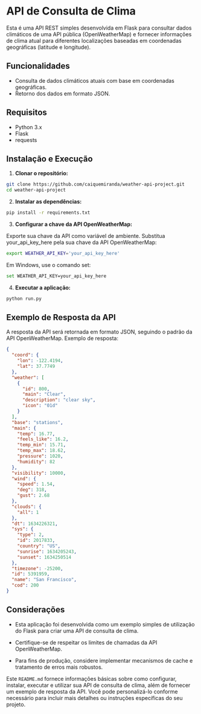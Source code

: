 # API de Consulta de Clima

Esta é uma API REST simples desenvolvida em Flask para consultar dados climáticos de uma API pública (OpenWeatherMap) e fornecer informações de clima atual para diferentes localizações baseadas em coordenadas geográficas (latitude e longitude).

## Funcionalidades

- Consulta de dados climáticos atuais com base em coordenadas geográficas.
- Retorno dos dados em formato JSON.

## Requisitos

- Python 3.x
- Flask
- requests

## Instalação e Execução

1. **Clonar o repositório:**

```bash
git clone https://github.com/caiquemiranda/weather-api-project.git
cd weather-api-project
 ```

2. **Instalar as dependências:**

```bash	
pip install -r requirements.txt
```

3. **Configurar a chave da API OpenWeatherMap:**

Exporte sua chave da API como variável de ambiente. Substitua your_api_key_here pela sua chave da API OpenWeatherMap:
    
```bash
export WEATHER_API_KEY='your_api_key_here'
```

Em Windows, use o comando set:

```bash
set WEATHER_API_KEY=your_api_key_here
```

4. **Executar a aplicação:**

```python
python run.py
```


## Exemplo de Resposta da API

A resposta da API será retornada em formato JSON, seguindo o padrão da API OpenWeatherMap. Exemplo de resposta:

```json
{
  "coord": {
    "lon": -122.4194,
    "lat": 37.7749
  },
  "weather": [
    {
      "id": 800,
      "main": "Clear",
      "description": "clear sky",
      "icon": "01d"
    }
  ],
  "base": "stations",
  "main": {
    "temp": 16.77,
    "feels_like": 16.2,
    "temp_min": 15.71,
    "temp_max": 18.62,
    "pressure": 1020,
    "humidity": 82
  },
  "visibility": 10000,
  "wind": {
    "speed": 1.54,
    "deg": 318,
    "gust": 2.68
  },
  "clouds": {
    "all": 1
  },
  "dt": 1634226321,
  "sys": {
    "type": 2,
    "id": 2017833,
    "country": "US",
    "sunrise": 1634205243,
    "sunset": 1634250514
  },
  "timezone": -25200,
  "id": 5391959,
  "name": "San Francisco",
  "cod": 200
}
```


## Considerações
- Esta aplicação foi desenvolvida como um exemplo simples de utilização do Flask para criar uma API de consulta de clima.

- Certifique-se de respeitar os limites de chamadas da API OpenWeatherMap.

- Para fins de produção, considere implementar mecanismos de cache e tratamento de erros mais robustos.


Este `README.md` fornece informações básicas sobre como configurar, instalar, executar e utilizar sua API de consulta de clima, além de fornecer um exemplo de resposta da API. Você pode personalizá-lo conforme necessário para incluir mais detalhes ou instruções específicas do seu projeto.